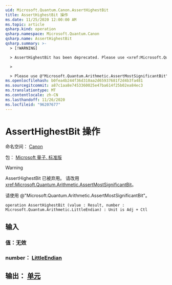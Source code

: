 ```yaml
---
uid: Microsoft.Quantum.Canon.AssertHighestBit
title: AssertHighestBit 操作
ms.date: 11/25/2020 12:00:00 AM
ms.topic: article
qsharp.kind: operation
qsharp.namespace: Microsoft.Quantum.Canon
qsharp.name: AssertHighestBit
qsharp.summary: >-
  > [!WARNING]

  > AssertHighestBit has been deprecated. Please use <xref:Microsoft.Quantum.Arithmetic.AssertMostSignificantBit> instead.

  >

  > Please use @"Microsoft.Quantum.Arithmetic.AssertMostSignificantBit".
ms.openlocfilehash: b0fea4b244f36d310aa2d65937681f2d4b3fa481
ms.sourcegitcommit: a87c1aa8e7453360025e47ba614f25b02ea84ec3
ms.translationtype: MT
ms.contentlocale: zh-CN
ms.lasthandoff: 11/26/2020
ms.locfileid: "96207677"
---
```

# <a name="asserthighestbit-operation"></a>AssertHighestBit 操作

命名空间： [Canon](xref:Microsoft.Quantum.Canon)

包： [Microsoft 量子. 标准版](https://nuget.org/packages/Microsoft.Quantum.Standard)


> [!WARNING]
> AssertHighestBit 已被弃用。 请改用 <xref:Microsoft.Quantum.Arithmetic.AssertMostSignificantBit>。
>
> 请使用 @"Microsoft.Quantum.Arithmetic.AssertMostSignificantBit"。



```qsharp
operation AssertHighestBit (value : Result, number : Microsoft.Quantum.Arithmetic.LittleEndian) : Unit is Adj + Ctl
```


## <a name="input"></a>输入

### <a name="value--__invalidresult__"></a>值：__无效 <Result>__




### <a name="number--littleendian"></a>number： [LittleEndian](xref:Microsoft.Quantum.Arithmetic.LittleEndian)





## <a name="output--unit"></a>输出： [单元](xref:microsoft.quantum.lang-ref.unit)

